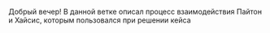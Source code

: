 Добрый вечер! В данной ветке описал процесс взаимодействия Пайтон и Хайсис, которым пользовался при решении кейса
